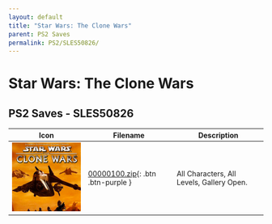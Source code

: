 ```yaml
---
layout: default
title: "Star Wars: The Clone Wars"
parent: PS2 Saves
permalink: PS2/SLES50826/
---
```

# Star Wars: The Clone Wars

## PS2 Saves - SLES50826

| Icon | Filename | Description |
|------|----------|-------------|
| ![Star Wars: The Clone Wars](icon0.png) | [00000100.zip](00000100.zip){: .btn .btn-purple } | All Characters, All Levels, Gallery Open. |
